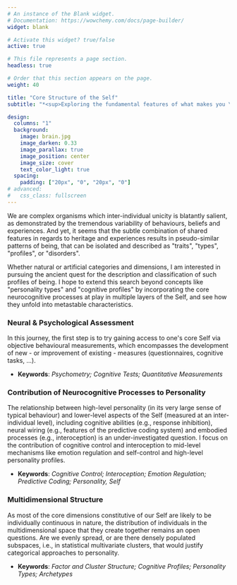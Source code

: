 ```yaml
---
# An instance of the Blank widget.
# Documentation: https://wowchemy.com/docs/page-builder/
widget: blank

# Activate this widget? true/false
active: true

# This file represents a page section.
headless: true

# Order that this section appears on the page.
weight: 40

title: "Core Structure of the Self"
subtitle: "*<sup>Exploring the fundamental features of what makes you \"you\".</sup>*"

design:
  columns: "1"
  background:
    image: brain.jpg
    image_darken: 0.33
    image_parallax: true
    image_position: center
    image_size: cover
    text_color_light: true
  spacing:
    padding: ["20px", "0", "20px", "0"]
# advanced:
#   css_class: fullscreen
---
```


We are complex organisms which inter-individual unicity is blatantly salient, as demonstrated by the tremendous variability of behaviours, beliefs and experiences. And yet, it seems that the subtle combination of shared features in regards to heritage and experiences results in pseudo-similar patterns of being, that can be isolated and described as "traits", "types", "profiles", or "disorders".

Whether natural or artificial categories and dimensions, I am interested in pursuing the ancient quest for the description and classification of such profiles of being. I hope to extend this search beyond concepts like "personality types" and "cognitive profiles" by incorporating the core neurocognitive processes at play in multiple layers of the Self, and see how they unfold into metastable characteristics.


### Neural \& Psychological Assessment

In this journey, the first step is to try gaining access to one's core Self via objective behavioural measurements, which encompasses the development of new - or improvement of existing - measures (questionnaires, cognitive tasks, ...).

- **Keywords**: *Psychometry; Cognitive Tests; Quantitative Measurements*


### Contribution of Neurocognitive Processes to Personality

The relationship between high-level personality (in its very large sense of typical behaviour) and lower-level aspects of the Self (measured at an inter-individual level), including cognitive abilities (e.g., response inhibition), neural wiring (e.g., features of the predictive coding system) and embodied processes (e.g., interoception) is an under-investigated question. I focus on the contribution of cognitive control and interoception to mid-level mechanisms like emotion regulation and self-control and high-level personality profiles.

- **Keywords**: *Cognitive Control; Interoception; Emotion Regulation; Predictive Coding; Personality, Self*

### Multidimensional Structure

As most of the core dimensions constitutive of our Self are likely to be individually continuous in nature, the distribution of individuals in the multidimensional space that they create together remains an open questions. Are we evenly spread, or are there densely populated subspaces, i.e., in statistical multivariate clusters, that would justify categorical approaches to personality.

- **Keywords**: *Factor and Cluster Structure; Cognitive Profiles; Personality Types; Archetypes*
